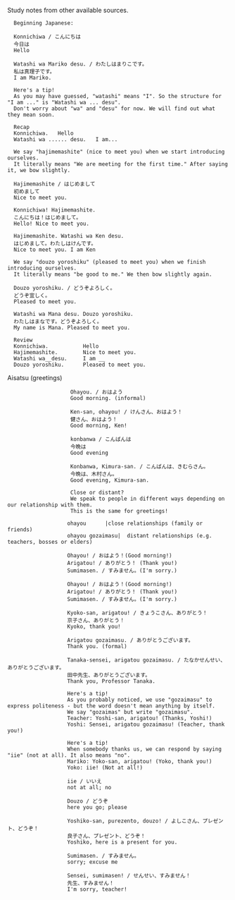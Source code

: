 Study notes from other available sources. 


      Beginning Japanese: 

      Konnichiwa / こんにちは
      今日は
      Hello
      
      Watashi wa Mariko desu. / わたしはまりこです。
      私は真理子です。
      I am Mariko.
      
      Here's a tip!
      As you may have guessed, "watashi" means "I". So the structure for "I am ..." is "Watashi wa ... desu". 
      Don't worry about "wa" and "desu" for now. We will find out what they mean soon.
      
      Recap
      Konnichiwa. 	Hello
      Watashi wa ...... desu. 	I am...
      
      We say "hajimemashite" (nice to meet you) when we start introducing ourselves. 
      It literally means "We are meeting for the first time." After saying it, we bow slightly. 
      
      Hajimemashite / はじめまして 
      初めまして 
      Nice to meet you.
      
      Konnichiwa! Hajimemashite. 
      こんにちは！はじめまして。
      Hello! Nice to meet you.
      
      Hajimemashite. Watashi wa Ken desu. 
      はじめまして。わたしはけんです。 
      Nice to meet you. I am Ken
      
      We say "douzo yoroshiku" (pleased to meet you) when we finish introducing ourselves. 
      It literally means "be good to me." We then bow slightly again.
      
      Douzo yoroshiku. / どうぞよろしく。
      どうぞ宜しく。
      Pleased to meet you.

      Watashi wa Mana desu. Douzo yoroshiku.
      わたしはまなです。どうぞよろしく。
      My name is Mana. Pleased to meet you.
      
      Review
      Konnichiwa.       	Hello
      Hajimemashite.    	Nice to meet you.
      Watashi wa__desu. 	I am __
      Douzo yoroshiku.  	Pleased to meet you.
      
Aisatsu (greetings)

                        Ohayou. / おはよう 
                        Good morning. (informal)
                        
                        Ken-san, ohayou! / けんさん、おはよう！
                        健さん、おはよう！
                        Good morning, Ken! 
                        
                        konbanwa / こんばんは 
                        今晩は
                        Good evening
                        
                        Konbanwa, Kimura-san. / こんばんは、きむらさん。
                        今晩は、木村さん。
                        Good evening, Kimura-san.
                        
                        Close or distant?
                        We speak to people in different ways depending on our relationship with them.
                        This is the same for greetings! 
                        
                       ohayou      |close relationships (family or friends)
                       ohayou gozaimasu|  distant relationships (e.g. teachers, bosses or elders)
                       
                       Ohayou! / おはよう！(Good morning!)
                       Arigatou! / ありがとう！ (Thank you!)
                       Sumimasen. / すみません。(I'm sorry.)
                       
                       Ohayou! / おはよう！(Good morning!)
                       Arigatou! / ありがとう！ (Thank you!)
                       Sumimasen. / すみません。(I'm sorry.)
                       
                       Kyoko-san, arigatou! / きょうこさん、ありがとう！
                       京子さん、ありがとう！
                       Kyoko, thank you!
                       
                       Arigatou gozaimasu. / ありがとうございます。
                       Thank you. (formal)
                       
                       Tanaka-sensei, arigatou gozaimasu. / たなかせんせい、ありがとうございます。
                       田中先生、ありがとうございます。
                       Thank you, Professor Tanaka. 
                       
                       Here's a tip!
                       As you probably noticed, we use "gozaimasu" to express politeness - but the word doesn't mean anything by itself. 
                       We say "gozaimas" but write "gozaimasu".
                       Teacher: Yoshi-san, arigatou! (Thanks, Yoshi!)
                       Yoshi: Sensei, arigatou gozaimasu! (Teacher, thank you!)
                       
                       Here's a tip!
                       When somebody thanks us, we can respond by saying "iie" (not at all). It also means "no".
                       Mariko: Yoko-san, arigatou! (Yoko, thank you!)
                       Yoko: iie! (Not at all!)
                       
                       iie / いいえ
                       not at all; no
                       
                       Douzo / どうぞ
                       here you go; please
                       
                       Yoshiko-san, purezento, douzo! / よしこさん、プレゼント、どうぞ！
                       良子さん、プレゼント、どうぞ！
                       Yoshiko, here is a present for you. 
                       
                       Sumimasen. / すみません。
                       sorry; excuse me
                       
                       Sensei, sumimasen! / せんせい、すみません！
                       先生、すみません！
                       I'm sorry, teacher! 
                       
                       
